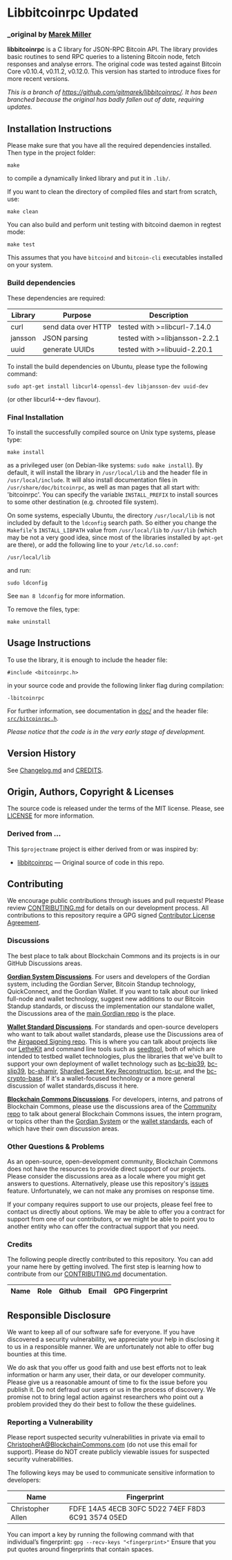 # Libbitcoinrpc Updated

### _original by [Marek Miller](https://github.com/gitmarek)

**libbitcoinrpc** is a C library for JSON-RPC Bitcoin API. The library provides basic routines to send RPC queries to a listening
Bitcoin node, fetch responses and analyse errors.
The original code was tested against Bitcoin Core
v0.10.4, v0.11.2, v0.12.0. This version has started to introduce fixes for more recent versions.

_This is a branch of https://github.com/gitmarek/libbitcoinrpc/. It has been branched because the original has badly fallen out of date, requiring updates._

## Installation Instructions

Please make sure that you have all the required dependencies installed.
Then type in the project folder:

    make

to compile a dynamically linked library and put it in `.lib/`.

If you want to clean the directory of compiled files and start from scratch,
use:

    make clean  

You can also build and perform unit testing with bitcoind daemon in regtest
mode:

    make test

This assumes that you have `bitcoind` and `bitcoin-cli` executables
installed on your system.


### Build dependencies

These dependencies are required:

 Library     | Purpose             | Description
 ------------|---------------------|-----------------------------------------
  curl       | send data over HTTP | tested with >=libcurl-7.14.0
  jansson    | JSON parsing        | tested with >=libjansson-2.2.1
  uuid       | generate UUIDs      | tested with >=libuuid-2.20.1

To install the build dependencies on Ubuntu, please type the following
command:

    sudo apt-get install libcurl4-openssl-dev libjansson-dev uuid-dev

(or other libcurl4-\*-dev flavour).


### Final Installation

To install the successfully compiled source on Unix type systems, please type:

    make install

as a privileged user  (on Debian-like systems: `sudo make install`).
By default, it will install the library in `/usr/local/lib` and the header
file in `/usr/local/include`.  It will also install documentation files in
`/usr/share/doc/bitcoinrpc`, as well as man pages that all start with:
'bitcoinrpc'.  You can specify the variable `INSTALL_PREFIX` to install sources
to some other destination (e.g. chrooted file system).

On some systems, especially Ubuntu, the directory `/usr/local/lib` is not
included by default to the `ldconfig` search path.  So either you change
the `Makefile`'s `INSTALL_LIBPATH` value from `/usr/local/lib` to `/usr/lib`
(which may be not a very good idea, since most of the libraries installed by
`apt-get` are there), or add the following line to your `/etc/ld.so.conf`:

    /usr/local/lib

and run:

    sudo ldconfig

See `man 8 ldconfig` for more information.

To remove the files, type:

    make uninstall


## Usage Instructions

To use the library, it is enough to include the header file:

    #include <bitcoinrpc.h>

in your source code and provide the following linker flag during compilation:

    -lbitcoinrpc

For further information, see documentation in [doc/](./doc/README.md)
and the header file: [`src/bitcoinrpc.h`](./src/bitcoinrpc.h).

*Please notice that the code is in the very early stage of development.*

## Version History

See [Changelog.md](./Changelog.md) and [CREDITS](./CREDITS).

## Origin, Authors, Copyright & Licenses

The source code is released under the terms of the MIT license.  Please, see
[LICENSE](./LICENSE) for more information.


### Derived from ...

This  `$projectname` project is either derived from or was inspired by:

- [libbitcoinrpc](https://github.com/gitmarek/libbitcoinrpc/) — Original source of code in this repo.

## Contributing

We encourage public contributions through issues and pull requests! Please review [CONTRIBUTING.md](./CONTRIBUTING.md) for details on our development process. All contributions to this repository require a GPG signed [Contributor License Agreement](./CLA.md).

### Discussions

The best place to talk about Blockchain Commons and its projects is in our GitHub Discussions areas.

[**Gordian System Discussions**](https://github.com/BlockchainCommons/Gordian/discussions). For users and developers of the Gordian system, including the Gordian Server, Bitcoin Standup technology, QuickConnect, and the Gordian Wallet. If you want to talk about our linked full-node and wallet technology, suggest new additions to our Bitcoin Standup standards, or discuss the implementation our standalone wallet, the Discussions area of the [main Gordian repo](https://github.com/BlockchainCommons/Gordian) is the place.

[**Wallet Standard Discussions**](https://github.com/BlockchainCommons/AirgappedSigning/discussions). For standards and open-source developers who want to talk about wallet standards, please use the Discussions area of the [Airgapped Signing repo](https://github.com/BlockchainCommons/AirgappedSigning). This is where you can talk about projects like our [LetheKit](https://github.com/BlockchainCommons/bc-lethekit) and command line tools such as [seedtool](https://github.com/BlockchainCommons/bc-seedtool-cli), both of which are intended to testbed wallet technologies, plus the libraries that we've built to support your own deployment of wallet technology such as [bc-bip39](https://github.com/BlockchainCommons/bc-bip39), [bc-slip39](https://github.com/BlockchainCommons/bc-slip39), [bc-shamir](https://github.com/BlockchainCommons/bc-shamir), [Sharded Secret Key Reconstruction](https://github.com/BlockchainCommons/bc-sskr), [bc-ur](https://github.com/BlockchainCommons/bc-ur), and the [bc-crypto-base](https://github.com/BlockchainCommons/bc-crypto-base). If it's a wallet-focused technology or a more general discussion of wallet standards,discuss it here.

[**Blockchain Commons Discussions**](https://github.com/BlockchainCommons/Community/discussions). For developers, interns, and patrons of Blockchain Commons, please use the discussions area of the [Community repo](https://github.com/BlockchainCommons/Community) to talk about general Blockchain Commons issues, the intern program, or topics other than the [Gordian System](https://github.com/BlockchainCommons/Gordian/discussions) or the [wallet standards](https://github.com/BlockchainCommons/AirgappedSigning/discussions), each of which have their own discussion areas.

### Other Questions & Problems

As an open-source, open-development community, Blockchain Commons does not have the resources to provide direct support of our projects. Please consider the discussions area as a locale where you might get answers to questions. Alternatively, please use this repository's [issues](./issues) feature. Unfortunately, we can not make any promises on response time.

If your company requires support to use our projects, please feel free to contact us directly about options. We may be able to offer you a contract for support from one of our contributors, or we might be able to point you to another entity who can offer the contractual support that you need.

### Credits

The following people directly contributed to this repository. You can add your name here by getting involved. The first step is learning how to contribute from our [CONTRIBUTING.md](./CONTRIBUTING.md) documentation.

| Name              | Role                | Github                                            | Email                                 | GPG Fingerprint                                    |
| ----------------- | ------------------- | ------------------------------------------------- | ------------------------------------- | -------------------------------------------------- |


## Responsible Disclosure

We want to keep all of our software safe for everyone. If you have discovered a security vulnerability, we appreciate your help in disclosing it to us in a responsible manner. We are unfortunately not able to offer bug bounties at this time.

We do ask that you offer us good faith and use best efforts not to leak information or harm any user, their data, or our developer community. Please give us a reasonable amount of time to fix the issue before you publish it. Do not defraud our users or us in the process of discovery. We promise not to bring legal action against researchers who point out a problem provided they do their best to follow the these guidelines.

### Reporting a Vulnerability

Please report suspected security vulnerabilities in private via email to ChristopherA@BlockchainCommons.com (do not use this email for support). Please do NOT create publicly viewable issues for suspected security vulnerabilities.

The following keys may be used to communicate sensitive information to developers:

| Name              | Fingerprint                                        |
| ----------------- | -------------------------------------------------- |
| Christopher Allen | FDFE 14A5 4ECB 30FC 5D22  74EF F8D3 6C91 3574 05ED |

You can import a key by running the following command with that individual’s fingerprint: `gpg --recv-keys "<fingerprint>"` Ensure that you put quotes around fingerprints that contain spaces.
